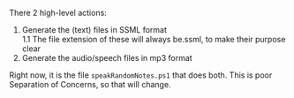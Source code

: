 There 2 high-level actions:
1. Generate the (text) files in SSML format  
1.1 The file extension of these will always be.ssml, to make their purpose clear  
2. Generate the audio/speech files in mp3 format

Right now, it is the file `speakRandomNotes.ps1` that does both. 
This is poor Separation of Concerns, so that will change.



